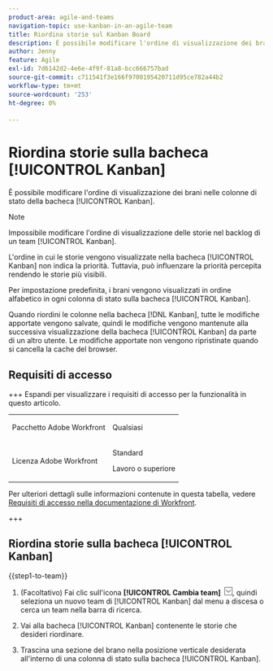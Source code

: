 ```yaml
---
product-area: agile-and-teams
navigation-topic: use-kanban-in-an-agile-team
title: Riordina storie sul Kanban Board
description: È possibile modificare l'ordine di visualizzazione dei brani nelle colonne di stato del Kanban Board.
author: Jenny
feature: Agile
exl-id: 7d6142d2-4e6e-4f9f-81a8-bcc666757bad
source-git-commit: c711541f3e166f9700195420711d95ce782a44b2
workflow-type: tm+mt
source-wordcount: '253'
ht-degree: 0%

---
```


# Riordina storie sulla bacheca [!UICONTROL Kanban]

È possibile modificare l&#39;ordine di visualizzazione dei brani nelle colonne di stato della bacheca [!UICONTROL Kanban].

>[!NOTE]
>
>Impossibile modificare l&#39;ordine di visualizzazione delle storie nel backlog di un team [!UICONTROL Kanban].

L&#39;ordine in cui le storie vengono visualizzate nella bacheca [!UICONTROL Kanban] non indica la priorità. Tuttavia, può influenzare la priorità percepita rendendo le storie più visibili.

Per impostazione predefinita, i brani vengono visualizzati in ordine alfabetico in ogni colonna di stato sulla bacheca [!UICONTROL Kanban].

Quando riordini le colonne nella bacheca [!DNL Kanban], tutte le modifiche apportate vengono salvate, quindi le modifiche vengono mantenute alla successiva visualizzazione della bacheca [!UICONTROL Kanban] da parte di un altro utente. Le modifiche apportate non vengono ripristinate quando si cancella la cache del browser.

## Requisiti di accesso

+++ Espandi per visualizzare i requisiti di accesso per la funzionalità in questo articolo.

<table style="table-layout:auto"> 
 <col> 
 </col> 
 <col> 
 </col> 
 <tbody> 
  <tr> 
   <td role="rowheader">Pacchetto Adobe Workfront</td> 
   <td> <p>Qualsiasi</p> </td> 
  </tr> 
  <tr> 
   <td role="rowheader">Licenza Adobe Workfront</td> 
   <td> <p>Standard</p> 
   <p>Lavoro o superiore</p> </td> 
  </tr>
 </tbody> 
</table>

Per ulteriori dettagli sulle informazioni contenute in questa tabella, vedere [Requisiti di accesso nella documentazione di Workfront](/help/quicksilver/administration-and-setup/add-users/access-levels-and-object-permissions/access-level-requirements-in-documentation.md).

+++

## Riordina storie sulla bacheca [!UICONTROL Kanban]

{{step1-to-team}}

1. (Facoltativo) Fai clic sull&#39;icona **[!UICONTROL Cambia team]** ![Cambia team](assets/switch-team-icon.png), quindi seleziona un nuovo team di [!UICONTROL Kanban] dal menu a discesa o cerca un team nella barra di ricerca.

1. Vai alla bacheca [!UICONTROL Kanban] contenente le storie che desideri riordinare.
1. Trascina una sezione del brano nella posizione verticale desiderata all&#39;interno di una colonna di stato sulla bacheca [!UICONTROL Kanban].
